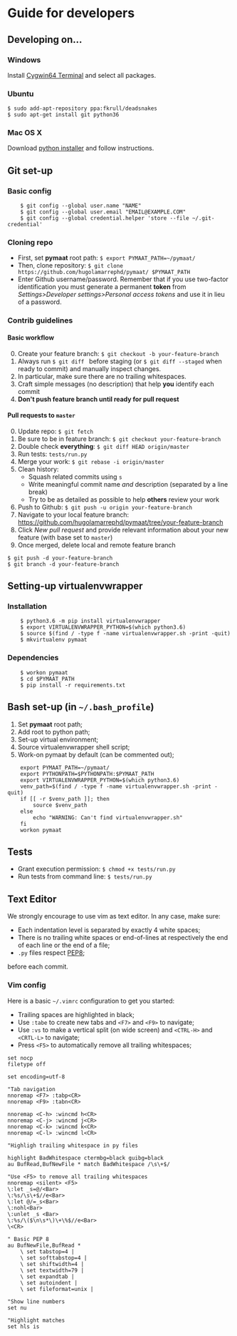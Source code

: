 # Guide for developers

## Developing on...

### Windows
Install [Cygwin64 Terminal](https://cygwin.com/install.html) and select all packages.

### Ubuntu
    $ sudo add-apt-repository ppa:fkrull/deadsnakes
    $ sudo apt-get install git python36

### Mac OS X
Download [python installer](https://www.python.org/ftp/python/3.6.3/python-3.6.3-macosx10.6.pkg) and follow instructions.

## Git set-up

### Basic config
```
    $ git config --global user.name "NAME"
    $ git config --global user.email "EMAIL@EXAMPLE.COM"
    $ git config --global credential.helper 'store --file ~/.git-credential'
```

### Cloning repo
* First, set **pymaat** root path:
    `$ export PYMAAT_PATH=~/pymaat/`
* Then, clone repository:
    `$ git clone https://github.com/hugolamarrephd/pymaat/ $PYMAAT_PATH`
* Enter Github username/password. Remember that if you use two-factor identification you must
generate a permanent **token** from *Settings>Developer settings>Personal access tokens* and use it in lieu of a password.

### Contrib guidelines

#### Basic workflow
0. Create your feature branch: `$ git checkout -b your-feature-branch`
1. Always run `$ git diff ` before staging (or `$ git diff --staged` when ready to commit) and manually inspect changes.
2. In particular, make sure there are no trailing whitespaces.
3. Craft simple messages (no description) that help **you** identify each commit
4. **Don't push feature branch until ready for pull request**

#### Pull requests to `master`
0. Update repo: `$ git fetch`
1. Be sure to be in feature branch: `$ git checkout your-feature-branch`
2. Double check **everything**: `$ git diff HEAD origin/master`
3. Run tests: `tests/run.py`
4. Merge your work: `$ git rebase -i origin/master`
5. Clean history:
    * Squash related commits using `s`
    * Write meaningful commit name *and* description (separated by a line
     break)
    * Try to be as detailed as possible to help **others** review your work
6. Push to Github: `$ git push -u origin your-feature-branch`
7. Navigate to your local feature branch:
    https://github.com/hugolamarrephd/pymaat/tree/your-feature-branch
8. Click *New pull request* and provide relevant information about your new
    feature (with base set to `master`)
9. Once merged, delete local and remote feature branch
```
$ git push -d your-feature-branch
$ git branch -d your-feature-branch
```
## Setting-up virtualenvwrapper

### Installation
```
    $ python3.6 -m pip install virtualenvwrapper
    $ export VIRTUALENVWRAPPER_PYTHON=$(which python3.6)
    $ source $(find / -type f -name virtualenvwrapper.sh -print -quit)
    $ mkvirtualenv pymaat
```

### Dependencies
```
    $ workon pymaat
    $ cd $PYMAAT_PATH
    $ pip install -r requirements.txt
```

## Bash set-up (in `~/.bash_profile`)
1. Set **pymaat** root path;
2. Add root to python path;
3. Set-up virtual environment;
4. Source virtualenvwrapper shell script;
5. Work-on pymaat by default (can be commented out);
```
    export PYMAAT_PATH=~/pymaat/
    export PYTHONPATH=$PYTHONPATH:$PYMAAT_PATH
    export VIRTUALENVWRAPPER_PYTHON=$(which python3.6)
    venv_path=$(find / -type f -name virtualenvwrapper.sh -print -quit)
    if [[ -r $venv_path ]]; then
        source $venv_path
    else
        echo "WARNING: Can't find virtualenvwrapper.sh"
    fi
    workon pymaat
```

## Tests
* Grant execution permission:
    `$ chmod +x tests/run.py`
* Run tests from command line:
    `$ tests/run.py`

## Text Editor
We strongly encourage to use vim as text editor. In any case, make sure:

* Each indentation level is separated by exactly 4 white spaces;
* There is no trailing white spaces or end-of-lines at respectively the end of each line or the end of a file;
* `.py` files respect [PEP8](https://www.python.org/dev/peps/pep-0008/);

before each commit.

### Vim config
Here is a basic `~/.vimrc` configuration to get you started:
* Trailing spaces are highlighted in black;
* Use `:tabe` to create new tabs and `<F7>` and `<F9>` to navigate;
* Use `:vs` to make a vertical split (on wide screen) and `<CTRL-H>` and
`<CRTL-L>` to navigate;
* Press `<F5>` to automatically remove all trailing whitespaces;

```
set nocp
filetype off

set encoding=utf-8

"Tab navigation
nnoremap <F7> :tabp<CR>
nnoremap <F9> :tabn<CR>

nnoremap <C-h> :wincmd h<CR>
nnoremap <C-j> :wincmd j<CR>
nnoremap <C-k> :wincmd k<CR>
nnoremap <C-l> :wincmd l<CR>

"Highligh trailing whitespace in py files

highlight BadWhitespace ctermbg=black guibg=black
au BufRead,BufNewFile * match BadWhitespace /\s\+$/

"Use <F5> to remove all trailing whitespaces
nnoremap <silent> <F5>
\:let _s=@/<Bar>
\:%s/\s\+$//e<Bar>
\:let @/=_s<Bar>
\:nohl<Bar>
\:unlet _s <Bar>
\:%s/\($\n\s*\)\+\%$//e<Bar>
\<CR>

" Basic PEP 8
au BufNewFile,BufRead *
    \ set tabstop=4 |
    \ set softtabstop=4 |
    \ set shiftwidth=4 |
    \ set textwidth=79 |
    \ set expandtab |
    \ set autoindent |
    \ set fileformat=unix |

"Show line numbers
set nu

"Highlight matches
set hls is
```
